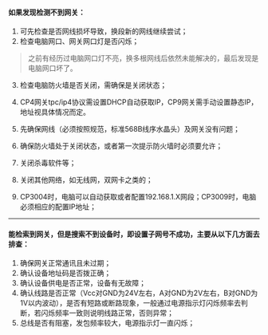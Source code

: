 #### 如果发现检测不到网关：
1. 可先检查是否网线损坏导致，换段新的网线继续尝试；
2. 检查电脑网口、网关网口灯是否闪烁；
>之前有经历过电脑网口灯不亮，换多根网线后依然未能解决的，最后发现是电脑网口坏了。

3. 检查电脑防火墙是否关闭，需确保是关闭状态；
4. CP4网关tpc/ip4协议需设置DHCP自动获取IP，CP9网关需手动设置静态IP，地址视具体情况而定。

1. 先确保网线（必须按照规范，标准568B线序水晶头）及网关没有问题；
2. 确保防火墙处于关闭状态，或者第一次提示防火墙时必须要允许；
3. 关闭杀毒软件等；
4. 关闭其他网络，如无线网，双网卡之类的；
5. CP3004时，电脑可以自动获取或者配置192.168.1.X网段；CP3009时，电脑必须相应的配置IP地址；

---

#### 能检索到网关，但是搜索不到设备时，即设置子网号不成功，主要从以下几方面去排查：
1. 确保网关正常通讯且未过期；
2. 确认设备地址码是否拨正确；
3. 确认设备供电是否正常，设备有无故障；
4. 确认线路是否正常（Vcc对GND为24V左右，A对GND为2V左右，B对GND为1V以内波动），是否有短路或断路现象，一般通过电源指示灯闪烁频率去判断，若闪烁频率一致则说明线路正常，否则异常；
5. 总线是否有阻塞，发包频率较大，电源指示灯一直闪烁；